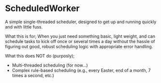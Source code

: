 # ScheduledWorker
A simple single-threaded scheduler, designed to get up and running quickly and with little fuss.

What this is for;
When you just need something basic, light weight, and can schedule tasks to kick off once or several times a day without the hassle of figuring out good, robust scheduling logic with appropriate error handling.

What this does NOT do (purposly);
* Multi-threaded scheduling (for now...)
* Complex rule-based scheduling (e.g., every Easter, end of a month, 7 times a second, etc.)
